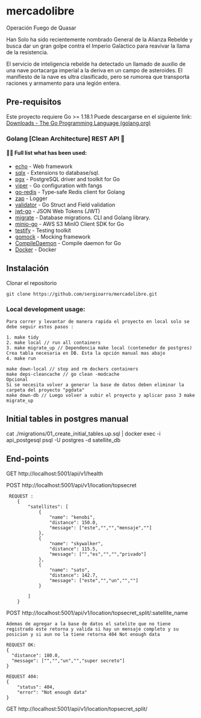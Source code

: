 # mercadolibre
Operación Fuego de Quasar

Han Solo ha sido recientemente nombrado General de la Alianza Rebelde y busca dar un gran golpe contra el Imperio Galáctico para reavivar la llama de la resistencia.

El servicio de inteligencia rebelde ha detectado un llamado de auxilio de una nave portacarga imperial a la deriva en un campo de asteroides. El manifiesto de la nave es ultra clasificado, pero se rumorea que transporta raciones y armamento para una legión entera.

## Pre-requisitos
Este proyecto requiere Go >= 1.18.1 Puede descargarse en el siguiente link:
[Downloads - The Go Programming Language (golang.org)](https://golang.org/dl/)

### Golang [Clean Architecture] REST API 🚀

#### 👨‍💻 Full list what has been used:
* [echo](https://github.com/labstack/echo) - Web framework
* [sqlx](https://github.com/jmoiron/sqlx) - Extensions to database/sql.
* [pgx](https://github.com/jackc/pgx) - PostgreSQL driver and toolkit for Go
* [viper](https://github.com/spf13/viper) - Go configuration with fangs
* [go-redis](https://github.com/go-redis/redis) - Type-safe Redis client for Golang
* [zap](https://github.com/uber-go/zap) - Logger
* [validator](https://github.com/go-playground/validator) - Go Struct and Field validation
* [jwt-go](https://github.com/dgrijalva/jwt-go) - JSON Web Tokens (JWT)
* [migrate](https://github.com/golang-migrate/migrate) - Database migrations. CLI and Golang library.
* [minio-go](https://github.com/minio/minio-go) - AWS S3 MinIO Client SDK for Go
* [testify](https://github.com/stretchr/testify) - Testing toolkit
* [gomock](https://github.com/golang/mock) - Mocking framework
* [CompileDaemon](https://github.com/githubnemo/CompileDaemon) - Compile daemon for Go
* [Docker](https://www.docker.com/) - Docker

## Instalación

Clonar el repositorio

    git clone https://github.com/sergioarro/mercadolibre.git

### Local development usage:
    Para correr y levantar de manera rapida el proyecto en local solo se debe seguir estos pasos :

    1. make tidy
    2. make local // run all containers
    3. make migrate_up // Dependencia make local (contenedor de postgres) Crea tabla necesaria en DB. Esta la opción manual mas abajo
    4. make run

    make down-local // stop and rm dockers containers
    make deps-cleancache // go clean -modcache
    Opcional
    Si se necesita volver a generar la base de datos deben eliminar la carpeta del proyecto "pgdata"
    make down-db // Luego volver a subir el proyecto y aplicar paso 3 make migrate_up

## Initial tables in postgres manual
cat ./migrations/01_create_initial_tables.up.sql | docker exec -i api_postgesql psql -U postgres -d satellite_db

## End-points
GET http://localhost:5001/api/v1/health
   
POST http://localhost:5001/api/v1/location/topsecret
    
     REQUEST : 
        {
            "satellites": [
                {
                    "name": "kenobi",
                    "distance": 150.0,
                    "message": ["este","","","mensaje",""]
                },
                {
                    "name": "skywalker",
                    "distance": 115.5,
                    "message": ["","es","","","privado"]
                },
                {
                    "name": "sato",
                    "distance": 142.7,
                    "message": ["este","","un","",""]
                }

            ]
        }

POST http://localhost:5001/api/v1/location/topsecret_split/:satellite_name

    Ademas de agregar a la base de datos el satelite que no tiene registrado este retorna y valida si hay un mensaje completo y su posicion y si aun no la tiene retorna 404 Not enough data

    REQUEST OK:
    {
      "distance": 180.0,
      "message": ["","","un","","super secreto"]
    }

    REQUEST 404:
    {
        "status": 404,
        "error": "Not enough data"
    }


GET http://localhost:5001/api/v1/location/topsecret_split/